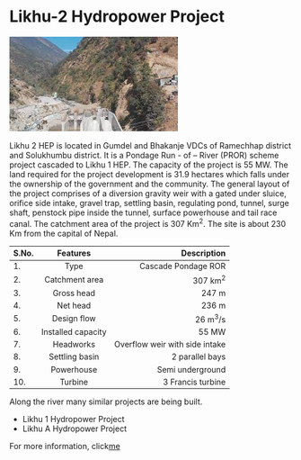 # Likhu-2 Hydropower Project

![Likhu-2 Hydropower Project](images.jpg)

Likhu 2 HEP is located in Gumdel and Bhakanje VDCs of Ramechhap district and Solukhumbu district. It is a Pondage Run - of – River (PROR) scheme project cascaded to Likhu 1 HEP. The capacity of the project is 55 MW. The land required for the project development is 31.9 hectares which falls under the ownership of the government and the community. The general layout of the project comprises of a diversion gravity weir with a gated under sluice, orifice side intake, gravel trap, settling basin, regulating pond, tunnel, surge shaft, penstock pipe inside the tunnel, surface powerhouse and tail race canal. 
The catchment area of the project is 307 Km<sup>2</sup>. The site is about 230 Km from the capital of Nepal.

| S.No. | Features | Description |
|-------|:--------:| ----------: |
|   1.  |Type      |Cascade Pondage ROR|
|   2.  |Catchment area|307 km<sup>2</sup>|
|   3.  |Gross head|247 m|
|   4.  |Net head|236 m|
|   5.  |Design flow|26 m<sup>3</sup>/s|
|   6.  |Installed capacity|55 MW|
|   7.  |Headworks|Overflow weir with side intake|
|   8.  |Settling basin|2 parallel bays|
|   9.  |Powerhouse|Semi underground|
|   10.  |Turbine|3 Francis turbine|


Along the river many similar projects are being built.
* Likhu 1 Hydropower Project
* Likhu A Hydropower Project

For more information, click[me][1]

[1]: https://www.culturalsurvival.org/news/hydropower-projects-likhu-river-fail-obtain-consent-indigenous-communities-nepal
